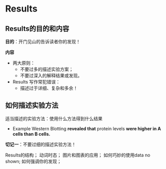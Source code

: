 # Results

## Results的目的和内容

**目的**：开门见山的告诉读者你的发现！

**内容**

+ 两大原则：
  + 不要过多的描述实验方案；
  + 不要过深入的解释结果或发现。
+ Results 写作常犯错误：
  + 描述过于详细、复杂和多余！

## 如何描述实验方法

适当描述的实验方法：使用什么方法得到什么结果

+ Example Western Blotting **revealed that** protein levels **were higher in A cells than B cells.**

**切记一**：不要过细的描述实验方法！





Results的结构；
动词时态；
图片和图表的应用；
如何巧妙的使用data no shown;
如何强调你的发现；